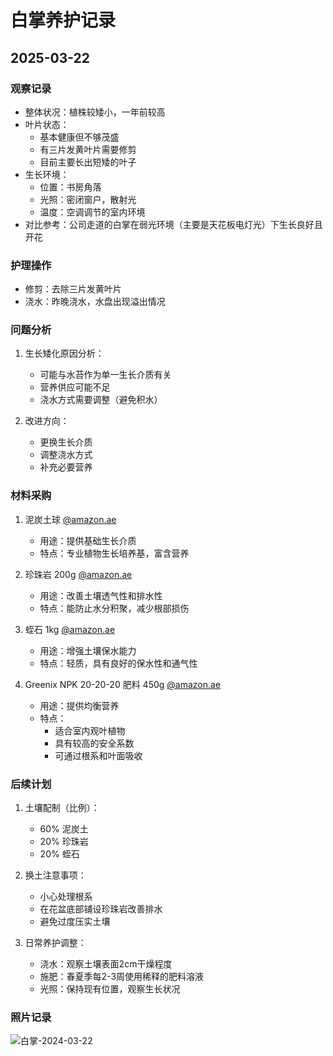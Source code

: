 # 白掌养护记录

## 2025-03-22

### 观察记录
- 整体状况：植株较矮小，一年前较高
- 叶片状态：
  - 基本健康但不够茂盛
  - 有三片发黄叶片需要修剪
  - 目前主要长出短矮的叶子
- 生长环境：
  - 位置：书房角落
  - 光照：密闭窗户，散射光
  - 温度：空调调节的室内环境
- 对比参考：公司走道的白掌在弱光环境（主要是天花板电灯光）下生长良好且开花

### 护理操作
- 修剪：去除三片发黄叶片
- 浇水：昨晚浇水，水盘出现溢出情况

### 问题分析
1. 生长矮化原因分析：
   - 可能与水苔作为单一生长介质有关
   - 营养供应可能不足
   - 浇水方式需要调整（避免积水）

2. 改进方向：
   - 更换生长介质
   - 调整浇水方式
   - 补充必要营养

### 材料采购
1. 泥炭土球 [@amazon.ae](https://www.amazon.ae/dp/B0BNPFLV3X)
   - 用途：提供基础生长介质
   - 特点：专业植物生长培养基，富含营养

2. 珍珠岩 200g [@amazon.ae](https://www.amazon.ae/dp/B0CZL742QT)
   - 用途：改善土壤透气性和排水性
   - 特点：能防止水分积聚，减少根部损伤

3. 蛭石 1kg [@amazon.ae](https://www.amazon.ae/dp/B0CBWNYDWM)
   - 用途：增强土壤保水能力
   - 特点：轻质，具有良好的保水性和通气性

4. Greenix NPK 20-20-20 肥料 450g [@amazon.ae](https://www.amazon.ae/dp/B0BKKYFBDY)
   - 用途：提供均衡营养
   - 特点：
     - 适合室内观叶植物
     - 具有较高的安全系数
     - 可通过根系和叶面吸收

### 后续计划
1. 土壤配制（比例）：
   - 60% 泥炭土
   - 20% 珍珠岩
   - 20% 蛭石

2. 换土注意事项：
   - 小心处理根系
   - 在花盆底部铺设珍珠岩改善排水
   - 避免过度压实土壤

3. 日常养护调整：
   - 浇水：观察土壤表面2cm干燥程度
   - 施肥：春夏季每2-3周使用稀释的肥料溶液
   - 光照：保持现有位置，观察生长状况

### 照片记录
![白掌-2024-03-22](../../图片/白掌/2025-03-22_163418.jpg) 